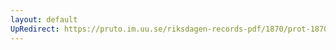 ```yaml
---
layout: default
UpRedirect: https://pruto.im.uu.se/riksdagen-records-pdf/1870/prot-1870--ak--423.pdf
---
```

